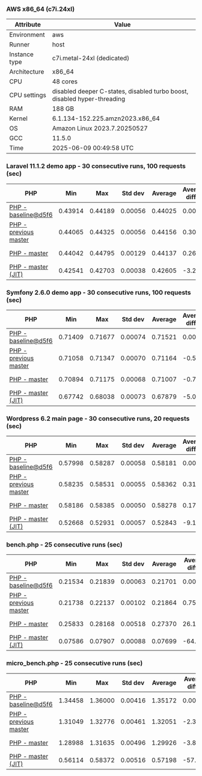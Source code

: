 ### AWS x86_64 (c7i.24xl)

|  Attribute    |     Value      |
|---------------|----------------|
| Environment   |aws|
| Runner        |host|
| Instance type |c7i.metal-24xl (dedicated)|
| Architecture  |x86_64
| CPU           |48 cores|
| CPU settings  |disabled deeper C-states, disabled turbo boost, disabled hyper-threading|
| RAM           |188 GB|
| Kernel        |6.1.134-152.225.amzn2023.x86_64|
| OS            |Amazon Linux 2023.7.20250527|
| GCC           |11.5.0|
| Time          |2025-06-09 00:49:58 UTC|

### Laravel 11.1.2 demo app - 30 consecutive runs, 100 requests (sec)

|     PHP     |     Min     |     Max     |    Std dev   |   Average  |  Average diff % |   Median   | Median diff % |     Memory    |
|-------------|-------------|-------------|--------------|------------|-----------------|------------|---------------|---------------|
|[PHP - baseline@d5f6](https://github.com/php/php-src/commit/d5f6e56610)|0.43914|0.44189|0.00056|0.44025|0.00%|0.44029|0.00%|41.88 MB|
|[PHP - previous master](https://github.com/php/php-src/commit/ceffa70b97)|0.44065|0.44325|0.00056|0.44156|0.30%|0.44141|0.25%|42.22 MB|
|[PHP - master](https://github.com/php/php-src/commit/e3cfa4bcae)|0.44042|0.44795|0.00129|0.44137|0.26%|0.44109|0.18%|42.19 MB|
|[PHP - master (JIT)](https://github.com/php/php-src/commit/e3cfa4bcae)|0.42541|0.42703|0.00038|0.42605|-3.22%|0.42604|-3.24%|51.19 MB|

### Symfony 2.6.0 demo app - 30 consecutive runs, 100 requests (sec)

|     PHP     |     Min     |     Max     |    Std dev   |   Average  |  Average diff % |   Median   | Median diff % |     Memory    |
|-------------|-------------|-------------|--------------|------------|-----------------|------------|---------------|---------------|
|[PHP - baseline@d5f6](https://github.com/php/php-src/commit/d5f6e56610)|0.71409|0.71677|0.00074|0.71521|0.00%|0.71522|0.00%|37.55 MB|
|[PHP - previous master](https://github.com/php/php-src/commit/ceffa70b97)|0.71058|0.71347|0.00070|0.71164|-0.50%|0.71142|-0.53%|37.89 MB|
|[PHP - master](https://github.com/php/php-src/commit/e3cfa4bcae)|0.70894|0.71175|0.00068|0.71007|-0.72%|0.71007|-0.72%|37.89 MB|
|[PHP - master (JIT)](https://github.com/php/php-src/commit/e3cfa4bcae)|0.67742|0.68038|0.00073|0.67879|-5.09%|0.67871|-5.11%|44.96 MB|

### Wordpress 6.2 main page - 30 consecutive runs, 20 requests (sec)

|     PHP     |     Min     |     Max     |    Std dev   |   Average  |  Average diff % |   Median   | Median diff % |     Memory    |
|-------------|-------------|-------------|--------------|------------|-----------------|------------|---------------|---------------|
|[PHP - baseline@d5f6](https://github.com/php/php-src/commit/d5f6e56610)|0.57998|0.58287|0.00058|0.58181|0.00%|0.58179|0.00%|43.11 MB|
|[PHP - previous master](https://github.com/php/php-src/commit/ceffa70b97)|0.58235|0.58531|0.00055|0.58362|0.31%|0.58362|0.31%|43.45 MB|
|[PHP - master](https://github.com/php/php-src/commit/e3cfa4bcae)|0.58186|0.58385|0.00050|0.58278|0.17%|0.58269|0.15%|43.45 MB|
|[PHP - master (JIT)](https://github.com/php/php-src/commit/e3cfa4bcae)|0.52668|0.52931|0.00057|0.52843|-9.17%|0.52854|-9.15%|61.16 MB|

### bench.php - 25 consecutive runs (sec)

|     PHP     |     Min     |     Max     |    Std dev   |   Average  |  Average diff % |   Median   | Median diff % |     Memory    |
|-------------|-------------|-------------|--------------|------------|-----------------|------------|---------------|---------------|
|[PHP - baseline@d5f6](https://github.com/php/php-src/commit/d5f6e56610)|0.21534|0.21839|0.00063|0.21701|0.00%|0.21703|0.00%|26.27 MB|
|[PHP - previous master](https://github.com/php/php-src/commit/ceffa70b97)|0.21738|0.22137|0.00102|0.21864|0.75%|0.21830|0.58%|26.50 MB|
|[PHP - master](https://github.com/php/php-src/commit/e3cfa4bcae)|0.25833|0.28168|0.00518|0.27370|26.12%|0.27359|26.06%|26.50 MB|
|[PHP - master (JIT)](https://github.com/php/php-src/commit/e3cfa4bcae)|0.07586|0.07907|0.00088|0.07699|-64.52%|0.07671|-64.65%|27.71 MB|

### micro_bench.php - 25 consecutive runs (sec)

|     PHP     |     Min     |     Max     |    Std dev   |   Average  |  Average diff % |   Median   | Median diff % |     Memory    |
|-------------|-------------|-------------|--------------|------------|-----------------|------------|---------------|---------------|
|[PHP - baseline@d5f6](https://github.com/php/php-src/commit/d5f6e56610)|1.34458|1.36000|0.00416|1.35172|0.00%|1.35251|0.00%|20.53 MB|
|[PHP - previous master](https://github.com/php/php-src/commit/ceffa70b97)|1.31049|1.32776|0.00461|1.32051|-2.31%|1.32094|-2.33%|20.76 MB|
|[PHP - master](https://github.com/php/php-src/commit/e3cfa4bcae)|1.28988|1.31635|0.00496|1.29926|-3.88%|1.29911|-3.95%|20.76 MB|
|[PHP - master (JIT)](https://github.com/php/php-src/commit/e3cfa4bcae)|0.56114|0.58372|0.00516|0.57198|-57.69%|0.57154|-57.74%|22.12 MB|
